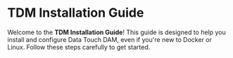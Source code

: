 # **TDM Installation Guide**

Welcome to the **TDM Installation Guide**! This guide is designed to help you install and configure Data Touch DAM, even if you're new to Docker or Linux. Follow these steps carefully to get started.